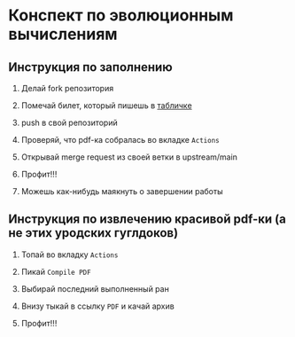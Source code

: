 # Конспект по эволюционным вычислениям

## Инструкция по заполнению

1. Делай fork репозитория

2. Помечай билет, который пишешь в [табличке](https://docs.google.com/spreadsheets/d/1sdpVqki0HvD0xWJcWJ_IekWQomlJnJwVrIsnJTQ4Z3w/edit?usp=sharing)

3. push в свой репозиторий

4. Проверяй, что pdf-ка собралась во вкладке `Actions`

5. Открывай merge request из своей ветки в upstream/main

6. Профит!!!

7. Можешь как-нибудь маякнуть о завершении работы

## Инструкция по извлечению красивой pdf-ки (а не этих уродских гуглдоков)

1. Топай во вкладку `Actions`

2. Пикай `Compile PDF`

3. Выбирай последний выполненный ран

4. Внизу тыкай в ссылку `PDF` и качай архив

5. Профит!!!